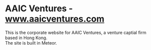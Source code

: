 AAIC Ventures - www.aaicventures.com
====

This is the corporate website for AAIC Ventures, a venture captial firm based in Hong Kong.  
The site is built in Meteor.
